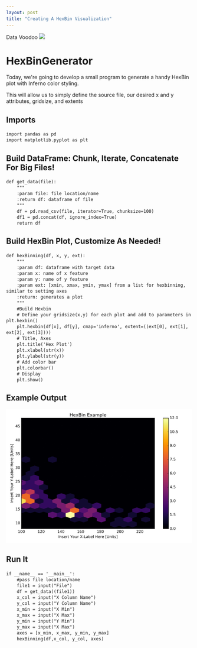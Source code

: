 ```yaml
---
layout: post
title: "Creating A HexBin Visualization"
---
```

Data Voodoo
<img src="/Images/KNN/hexHead.jpg" class="inline"/><br>

# HexBinGenerator
Today, we're going to develop a small program to generate a handy HexBin plot with Inferno color styling. 

This will allow us to simply define the source file, our desired x and y attributes, gridsize, and extents

## Imports

```Python3
import pandas as pd
import matplotlib.pyplot as plt
```

## Build DataFrame: Chunk, Iterate, Concatenate For Big Files!

```Python3
def get_data(file):
    """
    :param file: file location/name
    :return df: dataframe of file
    """
    df = pd.read_csv(file, iterator=True, chunksize=100)
    df1 = pd.concat(df, ignore_index=True)
    return df
```

## Build HexBin Plot, Customize As Needed!

```Python3
def hexBinning(df, x, y, ext):
    """
    :param df: dataframe with target data
    :param x: name of x feature
    :param y: name of y feature
    :param ext: [xmin, xmax, ymin, ymax] from a list for hexbinning, similar to setting axes
    :return: generates a plot
    """
    #Build Hexbin
    # Define your gridsize(x,y) for each plot and add to parameters in plt.hexbin()
    plt.hexbin(df[x], df[y], cmap='inferno', extent=((ext[0], ext[1], ext[2], ext[3])))
    # Title, Axes
    plt.title('Hex Plot')
    plt.xlabel(str(x))
    plt.ylabel(str(y))
    # Add color bar 
    plt.colorbar()
    # Display 
    plt.show()
```

## Example Output
<img src="https://github.com/ajh1143/HexBinGenerator/blob/master/InfernoPlot.png" class="inline"/><br>

## Run It

```Python3
if __name__ == '__main__':
    #pass file location/name
    file1 = input("File")
    df = get_data((file1))
    x_col = input("X Column Name") 
    y_col = input("Y Column Name")
    x_min = input("X Min")
    x_max = input("X Max")
    y_min = input("Y Min")
    y_max = input("X Max")
    axes = [x_min, x_max, y_min, y_max]
    hexBinning(df,x_col, y_col, axes)
```

